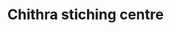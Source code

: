 ---
title: "Chithra stiching centre"
url: /thiruvananthapuram/chithra-stiching-centre/
shop: tailor
---
